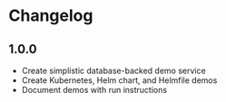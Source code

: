 # Changelog

## 1.0.0

- Create simplistic database-backed demo service
- Create Kubernetes, Helm chart, and Helmfile demos
- Document demos with run instructions
